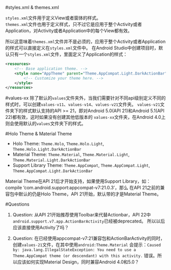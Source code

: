 #styles.xml & themes.xml

`styles.xml`文件用于定义View或者窗体的样式。  
`themes.xml`文件也用于定义样式，只不过它是应用于整个Activity或者Application，对Activity或者Application中的每个View都有效。

所以这意味着`themes.xml`文件并不是必须的，应用于整个Activity或者Application的样式可以直接定义在`styles.xml`文件中。
在Android Studio中创建项目时，默认只有一个`styles.xml`文件，里面定义了Application的样式：
``` xml
<resources>
    <!-- Base application theme. -->
    <style name="AppTheme" parent="Theme.AppCompat.Light.DarkActionBar">
        <!-- Customize your theme here. -->
    </style>
</resources>
```

#values-xx
除了默认的`values`文件夹外，当我们需要针对不同api级别定义不同的样式时，可以创建`values-v11`、`values-v14`、`values-v21`文件夹。
`values-v21`文件夹下的样式默认支持的API >= 21，即对Android 5.0(API 21)和Android 5.1(API 22)都有效，这时如果没有创建其他低版本的
`values-xx`文件夹，在Android 4.0上则会使用默认的`values`文件夹下的样式。

#Holo Theme & Material Theme
- Holo Theme: `Theme.Holo`, `Theme.Holo.Light`, `Theme.Holo.Light.DarkActionBar`
- Material Theme: `Theme.Material`, `Theme.Material.Light`, `Theme.Material.Light.DarkActionBar`
- Support Library Theme: `Theme.AppCompat`, `Theme.AppCompat.Light`, `Theme.AppCompat.Light.DarkActionBar`

Material Theme在API 21后才开始支持，如果使用Support Library，如：compile ‘com.android.support:appcompat-v7:21.0.3’，那么
在API 21之前的兼容包中默认的仍是Holo Theme，API 21开始，默认带的才是Material Theme。

#Questions
1. Question: 从API 21开始推荐使用Toolbar来代替Actionbar，API 22中`android.support.v7.app.ActionBarActivity`已经被deprecated。
所以以后应该直接使用Activity了吗？

2. Question: 在已经使用appcompat-v7:21兼容包和ActionBarActivity的同时，创建`values-21`文件，在其中使用`android:Theme.Material`
会提示：`Caused by: java.lang.IllegalStateException: You need to use a Theme.AppCompat theme (or descendant) with this activity.`
错误。所以应该如何实现Material Design，同时兼容Android 4.0和5.0？

